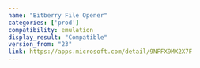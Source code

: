 ```yaml
---
name: "Bitberry File Opener"
categories: ['prod']
compatibility: emulation
display_result: "Compatible"
version_from: "23"
link: https://apps.microsoft.com/detail/9NFFX9MX2X7F
---
```

